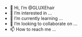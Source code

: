 - 👋 Hi, I’m @GLUXEhair
- 👀 I’m interested in ...
- 🌱 I’m currently learning ...
- 💞️ I’m looking to collaborate on ...
- 📫 How to reach me ...

<!---
GLUXEhair/GLUXEhair is a ✨ special ✨ repository because its `README.md` (this file) appears on your GitHub profile.
You can click the Preview link to take a look at your changes.
--->

